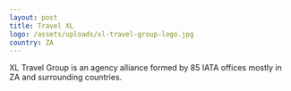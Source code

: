 ```yaml
---
layout: post
title: Travel XL
logo: /assets/uploads/xl-travel-group-logo.jpg
country: ZA
---
```

XL Travel Group is an agency alliance formed by 85 IATA offices mostly in ZA and surrounding countries.